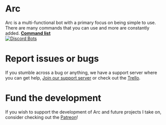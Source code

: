 # Arc
Arc is a multi-functional bot with a primary focus on being simple to use.  
There are many commands that you can use and more are constantly added. **[Command list](https://gitlab.com/Joshek/discordarc/blob/master/commands.md)**  
[![Discord Bots](https://discordbots.org/api/widget/417982648749654016.svg)](https://discordbots.org/bot/417982648749654016)
# Report issues or bugs
If you stumble across a bug or anything, we have a support server where you can get help, [Join our support server](https://discord.gg/cTMfa56) or check out the [Trello](https://trello.com/b/W12CBdcP/arc).
# Fund the development
If you wish to support the development of Arc and future projects I take on, consider checking out the [Patreon](https://patreon.com/arcbot)!
